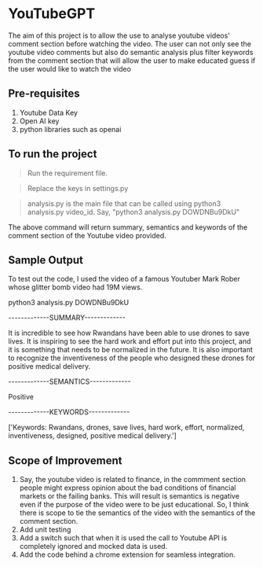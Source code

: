 # YouTubeGPT

The aim of this project is to allow the use to analyse youtube videos' comment section before watching the video. The user can not only see the youtube video comments but also do semantic analysis plus filter keywords from the comment section that will allow the user to make educated guess if the user would like to watch the video 


## Pre-requisites
1. Youtube Data Key
2. Open AI key
3. python libraries such as openai


## To run the project
 > Run the requirement file. 

 > Replace the keys in settings.py

 > analysis.py is the main file that can be called using python3 analysis.py video_id. Say, "python3 analysis.py DOWDNBu9DkU"
 
The above command will return summary, semantics and keywords of the comment section of the Youtube video provided.


## Sample Output 
To test out the code, I used the video of a famous Youtuber Mark Rober whose glitter bomb video had 19M views. 

python3 analysis.py DOWDNBu9DkU

-------------SUMMARY-------------

It is incredible to see how Rwandans have been able to use drones to save lives. It is inspiring to see the hard work and effort put into this project, and it is something that needs to be normalized in the future. It is also important to recognize the inventiveness of the people who designed these drones for positive medical delivery.

-------------SEMANTICS-------------

Positive

-------------KEYWORDS-------------

['Keywords: Rwandans, drones, save lives, hard work, effort, normalized, inventiveness, designed, positive medical delivery.']


## Scope of Improvement
1. Say, the youtube video is related to finance, in the commment section people might express opinion about the bad conditions of financial markets or the failing banks. This will result is semantics is negative even if the purpose of the video were to be just educational. So, I think there is scope to tie the semantics of the video with the semantics of the comment section. 
2. Add unit testing
3. Add a switch such that when it is used the call to Youtube API is completely ignored and mocked data is used. 
4. Add the code behind a chrome extension for seamless integration. 

